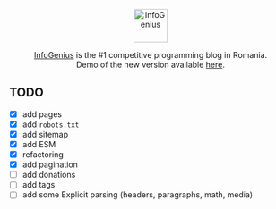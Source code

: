 <p align="center">
  <img
    src="https://infogenius.ro/wp-content/uploads/2020/06/infogenius-logo-black.svg"
    alt="InfoGenius"
    height="60"
  />
</p>

<p align="center">
  <a href="https://infogenius.ro">InfoGenius</a> is the #1 competitive programming blog in Romania.
  <br />
  Demo of the new version available <a href="https://nervous-kalam-d2cf8e.netlify.app/">here</a>.
</p>

## TODO

- [x] add pages
- [x] add `robots.txt`
- [x] add sitemap
- [x] add ESM
- [x] refactoring
- [x] add pagination
- [ ] add donations
- [ ] add tags
- [ ] add some Explicit parsing (headers, paragraphs, math, media)
